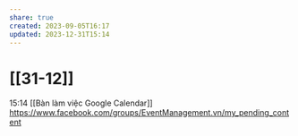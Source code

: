 ```yaml
---
share: true
created: 2023-09-05T16:17
updated: 2023-12-31T15:14
---
```

# [[31-12]]
15:14 [[Bàn làm việc Google Calendar]] https://www.facebook.com/groups/EventManagement.vn/my_pending_content